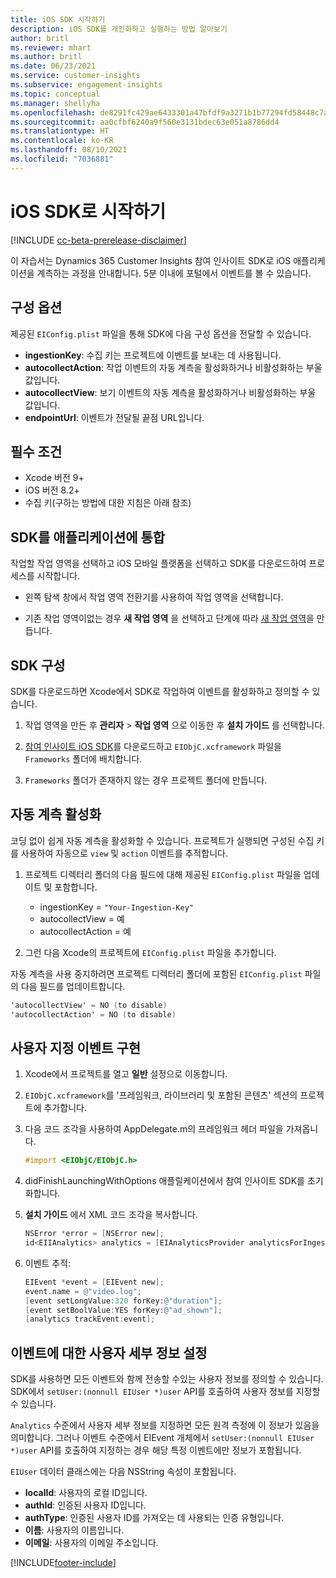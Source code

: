 ```yaml
---
title: iOS SDK 시작하기
description: iOS SDK를 개인화하고 실행하는 방법 알아보기
author: britl
ms.reviewer: mhart
ms.author: britl
ms.date: 06/23/2021
ms.service: customer-insights
ms.subservice: engagement-insights
ms.topic: conceptual
ms.manager: shellyha
ms.openlocfilehash: de8291fc429ae6433301a47bfdf9a3271b1b77294fd58448c7aa6bd0783edc97
ms.sourcegitcommit: aa0cfbf6240a9f560e3131bdec63e051a8786dd4
ms.translationtype: HT
ms.contentlocale: ko-KR
ms.lasthandoff: 08/10/2021
ms.locfileid: "7036881"
---
```

# <a name="get-started-with-the-ios-sdk"></a>iOS SDK로 시작하기

[!INCLUDE [cc-beta-prerelease-disclaimer](includes/cc-beta-prerelease-disclaimer.md)]

이 자습서는 Dynamics 365 Customer Insights 참여 인사이트 SDK로 iOS 애플리케이션을 계측하는 과정을 안내합니다. 5분 이내에 포털에서 이벤트를 볼 수 있습니다.

## <a name="configuration-options"></a>구성 옵션

제공된 `EIConfig.plist` 파일을 통해 SDK에 다음 구성 옵션을 전달할 수 있습니다.

- **ingestionKey**: 수집 키는 프로젝트에 이벤트를 보내는 데 사용됩니다.
- **autocollectAction**: 작업 이벤트의 자동 계측을 활성화하거나 비활성화하는 부울 값입니다.
- **autocollectView**: 보기 이벤트의 자동 계측을 활성화하거나 비활성화하는 부울 값입니다.
- **endpointUrl**: 이벤트가 전달될 끝점 URL입니다.

## <a name="prerequisites"></a>필수 조건

- Xcode 버전 9+
- iOS 버전 8.2+
- 수집 키(구하는 방법에 대한 지침은 아래 참조)

## <a name="integrate-the-sdk-into-your-application"></a>SDK를 애플리케이션에 통합

작업할 작업 영역을 선택하고 iOS 모바일 플랫폼을 선택하고 SDK를 다운로드하여 프로세스를 시작합니다.

- 왼쪽 탐색 창에서 작업 영역 전환기를 사용하여 작업 영역을 선택합니다.

- 기존 작업 영역이없는 경우 **새 작업 영역** 을 선택하고 단계에 따라 [새 작업 영역](create-workspace.md)을 만듭니다.

## <a name="configure-the-sdk"></a>SDK 구성

SDK를 다운로드하면 Xcode에서 SDK로 작업하여 이벤트를 활성화하고 정의할 수 있습니다.

1. 작업 영역을 만든 후 **관리자** > **작업 영역** 으로 이동한 후 **설치 가이드** 를 선택합니다.

1. [참여 인사이트 iOS SDK](https://download.pi.dynamics.com/sdk/EI-SDKs/ei-ios-sdk.zip)를 다운로드하고 `EIObjC.xcframework` 파일을 `Frameworks` 폴더에 배치합니다.

1. `Frameworks` 폴더가 존재하지 않는 경우 프로젝트 폴더에 만듭니다.

## <a name="enable-auto-instrumentation"></a>자동 계측 활성화
 
코딩 없이 쉽게 자동 계측을 활성화할 수 있습니다. 프로젝트가 실행되면 구성된 수집 키를 사용하여 자동으로 `view` 및 `action` 이벤트를 추적합니다. 

1. 프로젝트 디렉터리 폴더의 다음 필드에 대해 제공된 `EIConfig.plist` 파일을 업데이트 및 포함합니다.
    - ingestionKey = `"Your-Ingestion-Key"`
    - autocollectView = 예
    - autocollectAction = 예

2. 그런 다음 Xcode의 프로젝트에 `EIConfig.plist` 파일을 추가합니다. 



자동 계측을 사용 중지하려면 프로젝트 디렉터리 폴더에 포함된 `EIConfig.plist` 파일의 다음 필드를 업데이트합니다. 

```objectivec
'autocollectView' = NO (to disable)
'autocollectAction' = NO (to disable)
```


## <a name="implement-custom-events"></a>사용자 지정 이벤트 구현

1. Xcode에서 프로젝트를 열고 **일반** 설정으로 이동합니다. 
1. `EIObjC.xcframework`를 '프레임워크, 라이브러리 및 포함된 콘텐츠' 섹션의 프로젝트에 추가합니다.

1. 다음 코드 조각을 사용하여 AppDelegate.m의 프레임워크 헤더 파일을 가져옵니다.

    ```objectivec
    #import <EIObjC/EIObjC.h>
    ```

1. didFinishLaunchingWithOptions 애플릴케이션에서 참여 인사이트 SDK를 초기화합니다.
1. **설치 가이드** 에서 XML 코드 조각을 복사합니다.

    ```objectivec
    NSError *error = [NSError new];
    id<EIIAnalytics> analytics = [EIAnalyticsProvider analyticsForIngestionKey:nil error:&error];
    ```

1. 이벤트 추적:

    ```objectivec
    EIEvent *event = [EIEvent new];
    event.name = @"video.log";
    [event setLongValue:320 forKey:@"duration"];
    [event setBoolValue:YES forKey:@"ad_shown"];
    [analytics trackEvent:event];
    ```

## <a name="set-user-details-for-your-event"></a>이벤트에 대한 사용자 세부 정보 설정

SDK를 사용하면 모든 이벤트와 함께 전송할 수있는 사용자 정보를 정의할 수 있습니다. SDK에서 `setUser:(nonnull EIUser *)user` API를 호출하여 사용자 정보를 지정할 수 있습니다.

`Analytics` 수준에서 사용자 세부 정보를 지정하면 모든 원격 측정에 이 정보가 있음을 의미합니다. 그러나 이벤트 수준에서 EIEvent 개체에서 `setUser:(nonnull EIUser *)user` API를 호출하여 지정하는 경우 해당 특정 이벤트에만 정보가 포함됩니다.

`EIUser` 데이터 클래스에는 다음 NSString 속성이 포함됩니다.

- **localId**: 사용자의 로컬 ID입니다.
- **authId**: 인증된 사용자 ID입니다.
- **authType**: 인증된 사용자 ID를 가져오는 데 사용되는 인증 유형입니다.
- **이름**: 사용자의 이름입니다.
- **이메일**: 사용자의 이메일 주소입니다.


[!INCLUDE[footer-include](../includes/footer-banner.md)]

